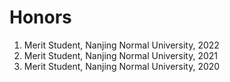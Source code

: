 # Honors
1. Merit Student, Nanjing Normal University, 2022
2. Merit Student, Nanjing Normal University, 2021
3. Merit Student, Nanjing Normal University, 2020
